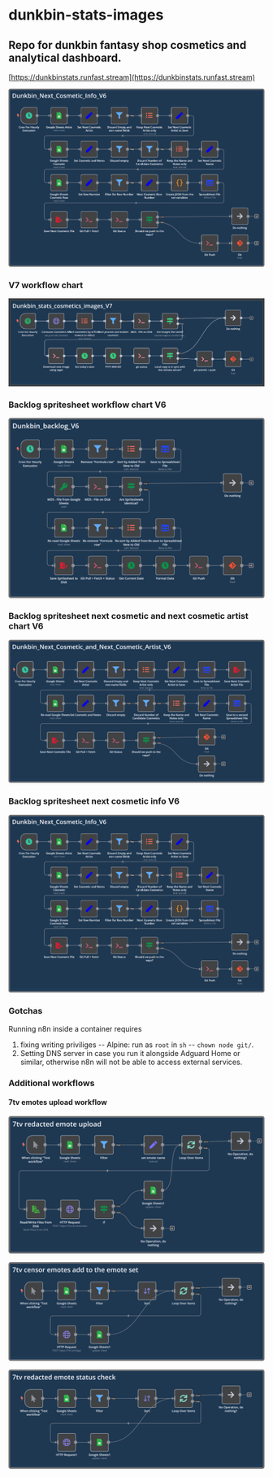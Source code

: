 # dunkbin-stats-images

## Repo for dunkbin fantasy shop cosmetics and analytical dashboard.

[https://dunkbinstats.runfast.stream](https://dunkbinstats.runfast.stream)

![Dunkbin_Next_Cosmetic_Info_V6](https://github.com/WUOTE/dunkbin-stats-images/blob/main/n8n_workflows/Workflow_screenshots/Dunkbin_Next_Cosmetic_Info_V6.png)

### V7 workflow chart
![Dunkbin_stats_cosmetics_images_V7](https://github.com/WUOTE/dunkbin-stats-images/blob/main/n8n_workflows/Workflow_screenshots/Dunkbin_stats_cosmetics_images_V7.png)


### Backlog spritesheet workflow chart V6
![Dunkbin_backlog_V6](https://github.com/WUOTE/dunkbin-stats-images/blob/main/n8n_workflows/Workflow_screenshots/Dunkbin_backlog_V6.png)


### Backlog spritesheet next cosmetic and next cosmetic artist chart V6
![Dunkbin_Next_Cosmetic_and_Next_Cosmetic_Artist_V6](https://github.com/WUOTE/dunkbin-stats-images/blob/main/n8n_workflows/Workflow_screenshots/Dunkbin_Next_Cosmetic_and_Next_Cosmetic_Artist_V6.png)


### Backlog spritesheet next cosmetic info V6
![Dunkbin_Next_Cosmetic_Info_V6](https://github.com/WUOTE/dunkbin-stats-images/blob/main/n8n_workflows/Workflow_screenshots/Dunkbin_Next_Cosmetic_Info_V6.png)


### Gotchas
Running n8n inside a container requires

1. fixing writing priviliges -- Alpine: run as `root` in `sh` -- `chown node git/`.
2. Setting DNS server in case you run it alongside Adguard Home or similar, otherwise n8n will not be able to access external services.

### Additional workflows

#### 7tv emotes upload workflow
![7tv_censor_emote_upload](https://github.com/WUOTE/dunkbin-stats-images/blob/main/n8n_workflows/Workflow_screenshots/7tv_censor_emote_upload.png)

![7tv_censor_emotes_add_to_the_emote_set](https://github.com/WUOTE/dunkbin-stats-images/blob/main/n8n_workflows/Workflow_screenshots/7tv_censor_emotes_add_to_the_emote_set.png)

![7tv_censor_emote_status_check](https://github.com/WUOTE/dunkbin-stats-images/blob/main/n8n_workflows/Workflow_screenshots/7tv_censor_emote_status_check.png)
